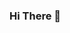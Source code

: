### Hi There 👋

<!--
**LanceBrummer/LanceBrummer** is a ✨special✨ repository because its `README.md` (this file) appears on your GitHub profile.

Here are some ideas to get you started:

- 🏫 I’m currently studying at Nelson Mandela University
- 🧑‍🎓 I’m currently studying BSc Honours in Computer Science
- 🔭 I’m currently working on a Secure Online Voting System
- 🌱 I’m currently learning Website and Database Security
-->
